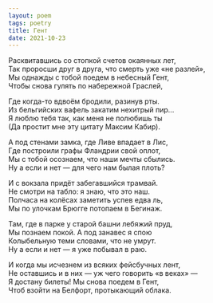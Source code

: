 ```yaml
---
layout: poem
tags: poetry
title: Гент
date: 2021-10-23
---
```


Расквитавшись со стопкой счетов окаянных лет,<br>
Так проросши друг в друга, что смерть уже «не разлей»,<br>
Мы однажды с тобой поедем в небесный Гент,<br>
Чтобы снова гулять по набережной Граслей,<br>

Где когда-то вдвоём бродили, разинув рты.<br>
Из бельгийских вафель закатим нехитрый пир...<br>
Я люблю тебя так, как меня не полюбишь ты<br>
(Да простит мне эту цитату Максим Кабир).<br>

А под стенами замка, где Ливе впадает в Лис,<br>
Где построили графы Фландрии свой оплот,<br>
Мы с тобой осознаем, что наши мечты сбылись.<br>
Ну а если и нет — для чего нам былая плоть?<br>

И с вокзала придёт забегавшийся трамвай.<br>
Не смотри на табло: я знаю, что это наш.<br>
Полчаса на колёсах заметить успев едва ль,<br>
Мы по улочкам Брюгге потопаем в Бегинаж.<br>

Там, где в парке у старой башни лебяжий пруд,<br>
Мы познаем покой. А под занавес я спою<br>
Колыбельную теми словами, что не умрут.<br>
Ну а если и нет — я уже побывал в раю.<br>

И когда мы исчезнем из всяких фейсбучных лент,<br>
Не оставшись и в них — уж чего говорить «в веках» —<br>
Я достану билеты! Мы снова поедем в Гент,<br>
Чтоб взойти на Белфорт, протыкающий облака.
